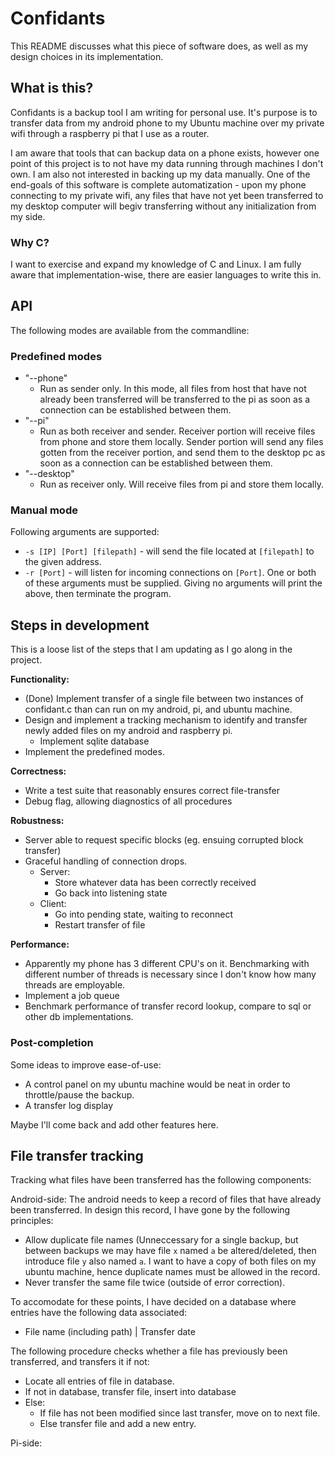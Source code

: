 # Confidants
This README discusses what this piece of software does, as well as my design choices in its implementation.

## What is this?
Confidants is a backup tool I am writing for personal use. It's purpose is to transfer data from my android phone to my Ubuntu machine over my private wifi through a raspberry pi that I use as a router. 

I am aware that tools that can backup data on a phone exists, however one point of this project is to not have my data running through machines I don't own.
I am also not interested in backing up my data manually. One of the end-goals of this software is complete automatization - upon my phone connecting to my private wifi, any files that have not yet been transferred to my desktop computer will begiv transferring without any initialization from my side.

### Why C?
I want to exercise and expand my knowledge of C and Linux. I am fully aware that implementation-wise, there are easier languages to write this in.

## API
The following modes are available from the commandline:

### Predefined modes
* "--phone"
  * Run as sender only. In this mode, all files from host that have not already been transferred will be transferred to the pi as soon as a connection can be established between them.
* "--pi"
  * Run as both receiver and sender. Receiver portion will receive files from phone and store them locally. Sender portion will send any files gotten from the receiver portion, and send them to the desktop pc as soon as a connection can be established between them.
* "--desktop"
  * Run as receiver only. Will receive files from pi and store them locally.

### Manual mode
Following arguments are supported:
* `-s [IP] [Port] [filepath]` - will send the file located at `[filepath]` to the given address.
* `-r [Port]` - will listen for incoming connections on `[Port]`.
One or both of these arguments must be supplied. Giving no arguments will print the above, then terminate the program.


## Steps in development
This is a loose list of the steps that I am updating as I go along in the project.

**Functionality:**
* (Done) Implement transfer of a single file between two instances of confidant.c than can run on my android, pi, and ubuntu machine. 
* Design and implement a tracking mechanism to identify and transfer newly added files on my android and raspberry pi.
  * Implement sqlite database
* Implement the predefined modes.

**Correctness:**
* Write a test suite that reasonably ensures correct file-transfer
* Debug flag, allowing diagnostics of all procedures

**Robustness:**
* Server able to request specific blocks (eg. ensuing corrupted block transfer)
* Graceful handling of connection drops.
  * Server:
    * Store whatever data has been correctly received
    * Go back into listening state
  * Client: 
    * Go into pending state, waiting to reconnect
    * Restart transfer of file

**Performance:**
* Apparently my phone has 3 different CPU's on it. Benchmarking with different number of threads is necessary since I don't know how many threads are employable.
* Implement a job queue
* Benchmark performance of transfer record lookup, compare to sql or other db implementations.

### Post-completion
Some ideas to improve ease-of-use:
* A control panel on my ubuntu machine would be neat in order to throttle/pause the backup. 
* A transfer log display

Maybe I'll come back and add other features here.


## File transfer tracking
Tracking what files have been transferred has the following components:

Android-side:
The android needs to keep a record of files that have already been transferred. In design this record, I have gone by the following principles:
* Allow duplicate file names (Unneccessary for a single backup, but between backups we may have file `x` named `a` be altered/deleted, then introduce file `y` also named `a`. I want to have a copy of both files on my ubuntu machine, hence duplicate names must be allowed in the record.
* Never transfer the same file twice (outside of error correction).


To accomodate for these points, I have decided on a database where entries have the following data associated:
* File name (including path) | Transfer date

The following procedure checks whether a file has previously been transferred, and transfers it if not:
* Locate all entries of file in database.
* If not in database, transfer file, insert into database
* Else:
  * If file has not been modified since last transfer, move on to next file.
  * Else transfer file and add a new entry.



Pi-side:



